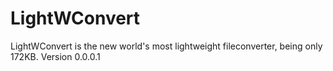 # LightWConvert
LightWConvert is the new world's most lightweight fileconverter, being only 172KB. Version 0.0.0.1
